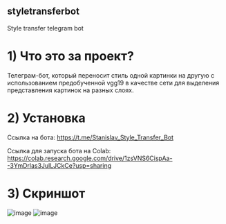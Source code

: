 ## styletransferbot
Style transfer telegram bot
# 1) Что это за проект?
Телеграм-бот, который переносит стиль одной картинки на другую с использованием предобученной vgg19 в качестве сети для выделения представления картинок на разных слоях.
# 2) Установка
Ссылка на бота: https://t.me/Stanislav_Style_Transfer_Bot

Ссылка для запуска бота на Colab: https://colab.research.google.com/drive/1zsVNS6CispAa--3YmDrlas3JulLJCkCe?usp=sharing
# 3) Скриншот
![image](https://user-images.githubusercontent.com/123868352/215354163-72d1d0f0-896c-4471-a09c-0f564dbbe976.png)
![image](https://user-images.githubusercontent.com/123868352/215354622-d0a325e5-97d7-49b7-8ff2-9288cc1b0148.png)


